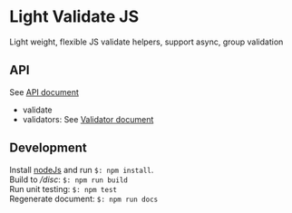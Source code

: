 Light Validate JS
====
Light weight, flexible JS validate helpers, support async, group validation

## API
See [API document](./API.md)
- validate
- validators: See [Validator document](./VALIDATORS.md)

## Development
Install [nodeJs](https://nodejs.org) and run `$: npm install`.  
Build to _/disc_: `$: npm run build`   
Run unit testing: `$: npm test`    
Regenerate document: `$: npm run docs`
